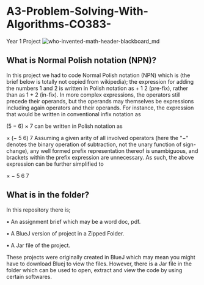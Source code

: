 # A3-Problem-Solving-With-Algorithms-CO383-
Year 1 Project
![who-invented-math-header-blackboard_md](https://user-images.githubusercontent.com/74104140/98501771-16c60d00-2248-11eb-835e-af0abf118e9b.jpg)

## What is Normal Polish notation (NPN)?
In this project we had to code Normal Polish notation (NPN) which is (the brief below is totally not copied from wikipedia);
the expression for adding the numbers 1 and 2 is written in Polish notation as + 1 2 (pre-fix), rather than as 1 + 2 (in-fix). In more complex expressions, the operators still precede their operands, but the operands may themselves be expressions including again operators and their operands. For instance, the expression that would be written in conventional infix notation as

(5 − 6) × 7
can be written in Polish notation as

× (− 5 6) 7
Assuming a given arity of all involved operators (here the "−" denotes the binary operation of subtraction, not the unary function of sign-change), any well formed prefix representation thereof is unambiguous, and brackets within the prefix expression are unnecessary. As such, the above expression can be further simplified to

× − 5 6 7

## What is in the folder?
In this repository there is;

• An assignment brief which may be a word doc, pdf.

• A BlueJ version of project in a Zipped Folder.

• A Jar file of the project.

These projects were originally created in BlueJ which may mean you might have to download Bluej to view the files. However, there is a Jar file in the folder which can be used to open, extract and view the code by using certain softwares.
